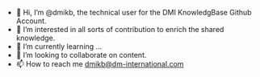 - 👋 Hi, I’m @dmikb, the technical user for the DMI KnowledgBase Github Account.
- 👀 I’m interested in all sorts of contribution to enrich the shared knowledge.
- 🌱 I’m currently learning ...
- 💞️ I’m looking to collaborate on content.
- 📫 How to reach me dmikb@dm-international.com

<!---
dmikb/dmikb is a ✨ special ✨ repository because its `README.md` (this file) appears on your GitHub profile.
You can click the Preview link to take a look at your changes.
--->
